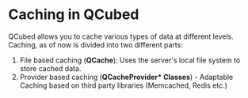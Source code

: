 # Caching in QCubed

QCubed allows you to cache various types of data at different levels. Caching, as of now is divided into two different parts: 

1. File based caching (**QCache**): Uses the server's local file system to store cached data.
2. Provider based caching (**QCacheProvider\* Classes**) - Adaptable Caching based on third party libraries (Memcached, Redis etc.)

